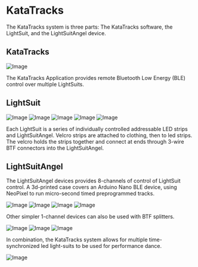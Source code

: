 # KataTracks
The KataTracks system is three parts: The KataTracks software, the LightSuit, and the LightSuitAngel device.

## KataTracks
![Image](https://github.com/katascope/KataTracks/blob/main/Images/KataTracks.png)

The KataTracks Application provides remote Bluetooth Low Energy (BLE) control over multiple LightSuits.

## LightSuit
![Image](https://github.com/katascope/KataTracks/blob/main/Images/Lightsuits1.png)
![Image](https://github.com/katascope/KataTracks/blob/main/Images/PrototypeBelt3.png)
![Image](https://github.com/katascope/KataTracks/blob/main/Images/LightVests1.png)
![Image](https://github.com/katascope/KataTracks/blob/main/Images/LightSuitInternal.png)
![Image](https://github.com/katascope/KataTracks/blob/main/Images/PrototypeCableHole2.png)

Each LightSuit is a series of individually controlled addressable LED strips and LightSuitAngel. Velcro strips are attached to clothing, then to led strips. The velcro holds the strips together and connect at ends through 3-wire BTF connectors into the LightSuitAngel.

## LightSuitAngel
The LightSuitAngel devices provides 8-channels of control of LightSuit control. A 3d-printed case covers an Arduino Nano BLE device, using NeoPixel to run micro-second timed preprogrammed tracks.

![Image](https://github.com/katascope/KataTracks/blob/main/Images/LightAngel1.png)
![Image](https://github.com/katascope/KataTracks/blob/main/Images/ExplodedLightAngel.png)
![Image](https://github.com/katascope/KataTracks/blob/main/Images/PrototypeSquid.png)
![Image](https://github.com/katascope/KataTracks/blob/main/Images/PrototypeSquid2.png)

Other simpler 1-channel devices can also be used with BTF splitters.

![Image](https://github.com/katascope/KataTracks/blob/main/Images/LightDeviceMarkTwo-1.png)
![Image](https://github.com/katascope/KataTracks/blob/main/Images/ExplodedDevice.png)
![Image](https://github.com/katascope/KataTracks/blob/main/Images/LightDevices2.png)

In combination, the KataTracks system allows for multiple time-synchronized led light-suits to be used for performance dance.

![Image](https://github.com/katascope/KataTracks/blob/main/Images/TronPasoDoble.png)
